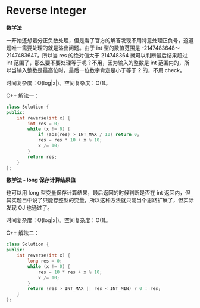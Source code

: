 # Reverse Integer

**数学法**

一开始还想着分正负数处理，但是看了官方的解答发现不用特意处理正负号，这道题唯一需要处理的就是溢出问题。由于 int 型的数值范围是 -2147483648～2147483647，所以当 res 的绝对值大于 214748364 就可以判断最后结果超过 int 范围了，那么要不要处理等于呢？不用，因为输入的整数是 int 范围内的，所以当输入整数是最高位时，最后一位数字肯定是小于等于 2 的，不用 check。

时间复杂度：O(log|x|)。空间复杂度：O(1)。

C++ 解法一：

```c++
class Solution {
public:
    int reverse(int x) {
        int res = 0;
        while (x != 0) {
            if (abs(res) > INT_MAX / 10) return 0;
            res = res * 10 + x % 10;
            x /= 10;
        }
        return res;
    }
};
```

**数学法 - long 保存计算结果值**

也可以用 long 型变量保存计算结果，最后返回的时候判断是否在 int 返回内，但其实题目中说了只能存整型的变量，所以这种方法就只能当个思路扩展了，但实际发现 OJ 也通过了。

时间复杂度：O(log|x|)。空间复杂度：O(1)。

C++ 解法二：

```c++
class Solution {
public:
    int reverse(int x) {
        long res = 0;
        while (x != 0) {
            res = 10 * res + x % 10;
            x /= 10;
        }
        return (res > INT_MAX || res < INT_MIN) ? 0 : res;
    }
};
```

